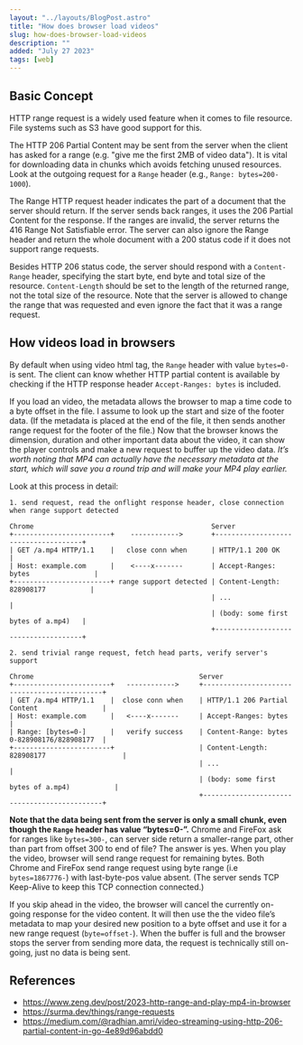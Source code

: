 ```yaml
---
layout: "../layouts/BlogPost.astro"
title: "How does browser load videos"
slug: how-does-browser-load-videos
description: ""
added: "July 27 2023"
tags: [web]
---
```


## Basic Concept
HTTP range request is a widely used feature when it comes to file resource. File systems such as S3 have good support for this.

The HTTP 206 Partial Content may be sent from the server when the client has asked for a range (e.g. "give me the first 2MB of video data"). It is vital for downloading data in chunks which avoids fetching unused resources. Look at the outgoing request for a `Range` header (e.g., `Range: bytes=200-1000`).

The Range HTTP request header indicates the part of a document that the server should return. If the server sends back ranges, it uses the 206 Partial Content for the response. If the ranges are invalid, the server returns the 416 Range Not Satisfiable error. The server can also ignore the Range header and return the whole document with a 200 status code if it does not support range requests.

Besides HTTP 206 status code, the server should respond with a `Content-Range` header, specifying the start byte, end byte and total size of the resource. `Content-Length` should be set to the length of the returned range, not the total size of the resource. Note that the server is allowed to change the range that was requested and even ignore the fact that it was a range request.

## How videos load in browsers
By default when using video html tag, the `Range` header with value `bytes=0-` is sent. The client can know whether HTTP partial content is available by checking if the HTTP response header `Accept-Ranges: bytes` is included.

If you load an video, the metadata allows the browser to map a time code to a byte offset in the file. I assume to look up the start and size of the footer data. (If the metadata is placed at the end of the file, it then sends another range request for the footer of the file.) Now that the browser knows the dimension, duration and other important data about the video, it can show the player controls and make a new request to buffer up the video data. *It’s worth noting that MP4 can actually have the necessary metadata at the start, which will save you a round trip and will make your MP4 play earlier.*

Look at this process in detail:

```
1. send request, read the onflight response header, close connection when range support detected

Chrome                                            Server
+------------------------+    ------------>       +-------------------------------------+           
| GET /a.mp4 HTTP/1.1    |   close conn when      | HTTP/1.1 200 OK                     |
| Host: example.com      |    <----x-------       | Accept-Ranges: bytes                |
+------------------------+ range support detected | Content-Length: 828908177           |
                                                  | ...                                 |
                                                  | (body: some first bytes of a.mp4)   |
                                                  +-------------------------------------+

2. send trivial range request, fetch head parts, verify server's support

Chrome                                         Server
+------------------------+   ------------>     +---------------------------------------------+           
| GET /a.mp4 HTTP/1.1    |  close conn when    | HTTP/1.1 206 Partial Content                |
| Host: example.com      |   <----x-------     | Accept-Ranges: bytes                        |
| Range: [bytes=0-]      |   verify success    | Content-Range: bytes 0-828908176/828908177  |
+------------------------+                     | Content-Length: 828908177                   |
                                               | ...                                         |
                                               | (body: some first bytes of a.mp4)           |
                                               +---------------------------------------------+
```

**Note that the data being sent from the server is only a small chunk, even though the `Range` header has value “bytes=0-”.** Chrome and FireFox ask for ranges like `bytes=300-`, can server side return a smaller-range part, other than part from offset 300 to end of file? The answer is yes. When you play the video, browser will send range request for remaining bytes. Both Chrome and FireFox send range request using byte range (i.e `bytes=1867776-`) with last-byte-pos value absent. (The server sends TCP Keep-Alive to keep this TCP connection connected.)

If you skip ahead in the video, the browser will cancel the currently on-going response for the video content. It will then use the the video file’s metadata to map your desired new position to a byte offset and use it for a new range request (`byte=offset-`). When the buffer is full and the browser stops the server from sending more data, the request is technically still on-going, just no data is being sent.

## References
- https://www.zeng.dev/post/2023-http-range-and-play-mp4-in-browser
- https://surma.dev/things/range-requests
- https://medium.com/@radhian.amri/video-streaming-using-http-206-partial-content-in-go-4e89d96abdd0
